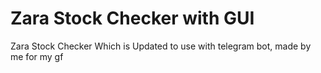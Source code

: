 # Zara Stock Checker with GUI
Zara Stock Checker Which is Updated to use with telegram bot, made by me for my gf
